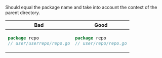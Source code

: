 Should equal the package name and take into account the context of the parent directory.

<table>
<thead><tr><th>Bad</th><th>Good</th></tr></thead>
<tbody>
<tr><td>

```go
package repo
// user/userrepo/repo.go
```

</td><td>

```go
package repo
// user/repo/repo.go
```
</td>
</tr>
</tbody>
</table>

